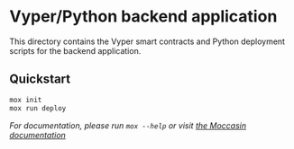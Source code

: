 # Vyper/Python backend application

This directory contains the Vyper smart contracts and Python deployment scripts for the backend application.

## Quickstart

```bash
mox init
mox run deploy
```

_For documentation, please run `mox --help` or visit [the Moccasin documentation](https://cyfrin.github.io/moccasin)_